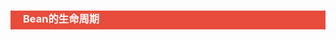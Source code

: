 <h3 style="padding-bottom:6px; padding-left:20px; color:#ffffff; background-color:#E74C3C;">Bean的生命周期</h3>

